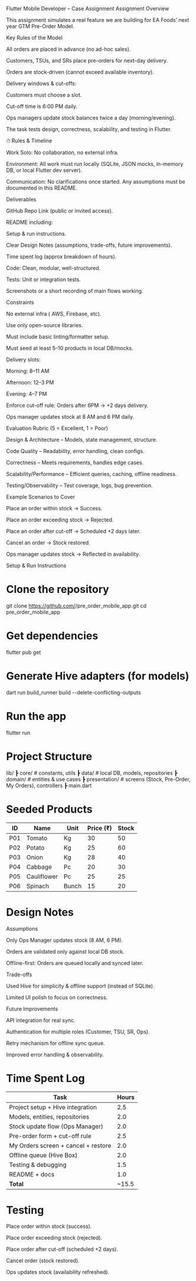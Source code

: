 <!-- # Flutter Mobile Developer – Case Assignment

##  Assignment Overview
This assignment simulates a real feature we are building for **EA Foods’ next year GTM Pre-Order Model**.

### Key Rules of the Model
- All orders are placed **in advance** (no ad-hoc sales).
- Customers, TSUs, and SRs place pre-orders for **next-day delivery**.
- Orders are **stock-driven** (cannot exceed available inventory).
- **Delivery windows & cut-offs**:
  - Customers must choose a slot.
  - Cut-off time is **6:00 PM daily**.
- Ops managers update **stock balances twice a day** (morning/evening).

The task tests **design, correctness, scalability, and testing** in Flutter.

---

## ⏱ Rules & Timeline
- **Work Solo**: No collaboration, no external infra.
- **Environment**: All work must run locally (SQLite, JSON mocks, in-memory DB, or local Flutter dev server).
- **Communication**: No clarifications once started.  
   Any assumptions must be documented in this README.

---

##  Deliverables
1. **GitHub Repo Link** (public or invited access).  
2. **README** including:
   - Setup & run instructions.
   - Clear **Design Notes** (assumptions, trade-offs, future improvements).
   - **Time spent log** (approx breakdown of hours).
3. **Code**: Clean, modular, well-structured.
4. **Tests**: Unit or integration tests.
5. **Screenshots** or a **short recording** of main flows working.

---

##  Constraints
- No external infra ( AWS,  Firebase, etc).  
- Use only **open-source libraries**.  
- Must include **basic linting/formatter setup**.  
- Must **seed at least 5–10 products** in local DB/mocks.  
- Delivery slots:  
  - Morning: **8–11 AM**  
  - Afternoon: **12–3 PM**  
  - Evening: **4–7 PM**  
- Enforce **cut-off rule**: Orders after 6PM → **+2 days delivery**.  
- Ops manager updates stock at **8 AM and 6 PM daily**.  

---

##  Evaluation Rubric (5 = Excellent, 1 = Poor)
- **Design & Architecture** – Models, state management, structure.  
- **Code Quality** – Readability, error handling, clean configs.  
- **Correctness** – Meets requirements, handles edge cases.  
- **Scalability/Performance** – Efficient queries, caching, offline readiness.  
- **Testing/Observability** – Test coverage, logs, bug prevention.  

---

## Example Scenarios to Cover
- Place an order **within stock** →  Success.  
- Place an order **exceeding stock** →  Rejected.  
- Place an order **after cut-off** → Scheduled **+2 days later**.  
- Cancel an order → Stock restored.  
- Ops manager updates stock → Reflected in availability.  

---

##  Setup & Run Instructions
```bash
# Clone the repository
git clone https://github.com/<your-username>/pre_order_mobile_app.git
cd pre_order_mobile_app

# Get dependencies
flutter pub get

# Run the app
flutter run -->


Flutter Mobile Developer – Case Assignment
Assignment Overview

This assignment simulates a real feature we are building for EA Foods’ next year GTM Pre-Order Model.

Key Rules of the Model

All orders are placed in advance (no ad-hoc sales).

Customers, TSUs, and SRs place pre-orders for next-day delivery.

Orders are stock-driven (cannot exceed available inventory).

Delivery windows & cut-offs:

Customers must choose a slot.

Cut-off time is 6:00 PM daily.

Ops managers update stock balances twice a day (morning/evening).

The task tests design, correctness, scalability, and testing in Flutter.

⏱ Rules & Timeline

Work Solo: No collaboration, no external infra.

Environment: All work must run locally (SQLite, JSON mocks, in-memory DB, or local Flutter dev server).

Communication: No clarifications once started.
Any assumptions must be documented in this README.

Deliverables

GitHub Repo Link (public or invited access).

README including:

Setup & run instructions.

Clear Design Notes (assumptions, trade-offs, future improvements).

Time spent log (approx breakdown of hours).

Code: Clean, modular, well-structured.

Tests: Unit or integration tests.

Screenshots or a short recording of main flows working.

Constraints

No external infra ( AWS, Firebase, etc).

Use only open-source libraries.

Must include basic linting/formatter setup.

Must seed at least 5–10 products in local DB/mocks.

Delivery slots:

Morning: 8–11 AM

Afternoon: 12–3 PM

Evening: 4–7 PM

Enforce cut-off rule: Orders after 6PM → +2 days delivery.

Ops manager updates stock at 8 AM and 6 PM daily.

Evaluation Rubric (5 = Excellent, 1 = Poor)

Design & Architecture – Models, state management, structure.

Code Quality – Readability, error handling, clean configs.

Correctness – Meets requirements, handles edge cases.

Scalability/Performance – Efficient queries, caching, offline readiness.

Testing/Observability – Test coverage, logs, bug prevention.

Example Scenarios to Cover

Place an order within stock → Success.

Place an order exceeding stock → Rejected.

Place an order after cut-off → Scheduled +2 days later.

Cancel an order → Stock restored.

Ops manager updates stock → Reflected in availability.

Setup & Run Instructions
# Clone the repository
git clone https://github.com/<your-username>/pre_order_mobile_app.git
cd pre_order_mobile_app

# Get dependencies
flutter pub get

# Generate Hive adapters (for models)
dart run build_runner build --delete-conflicting-outputs

# Run the app
flutter run


# Project Structure
lib/
 ┣ core/          # constants, utils
 ┣ data/          # local DB, models, repositories
 ┣ domain/        # entities & use cases
 ┣ presentation/  # screens (Stock, Pre-Order, My Orders), controllers
 ┣ main.dart


# Seeded Products

| ID  | Name        | Unit  | Price (₹) | Stock |
| --- | ----------- | ----- | --------- | ----- |
| P01 | Tomato      | Kg    | 30        | 50    |
| P02 | Potato      | Kg    | 25        | 60    |
| P03 | Onion       | Kg    | 28        | 40    |
| P04 | Cabbage     | Pc    | 20        | 30    |
| P05 | Cauliflower | Pc    | 25        | 25    |
| P06 | Spinach     | Bunch | 15        | 20    |


# Design Notes
Assumptions

Only Ops Manager updates stock (8 AM, 6 PM).

Orders are validated only against local DB stock.

Offline-first: Orders are queued locally and synced later.

Trade-offs

Used Hive for simplicity & offline support (instead of SQLite).

Limited UI polish to focus on correctness.

Future Improvements

API integration for real sync.

Authentication for multiple roles (Customer, TSU, SR, Ops).

Retry mechanism for offline sync queue.

Improved error handling & observability.

# Time Spent Log
  | Task                                | Hours  |
| ----------------------------------- | ------ |
| Project setup + Hive integration    | 2.5    |
| Models, entities, repositories      | 2.0    |
| Stock update flow (Ops Manager)     | 2.0    |
| Pre-order form + cut-off rule       | 2.5    |
| My Orders screen + cancel + restore | 2.0    |
| Offline queue (Hive Box)            | 2.0    |
| Testing & debugging                 | 1.5    |
| README + docs                       | 1.0    |
| **Total**                           | \~15.5 |



# Testing

 Place order within stock (success).

 Place order exceeding stock (rejected).

 Place order after cut-off (scheduled +2 days).

 Cancel order (stock restored).

 Ops updates stock (availability refreshed).